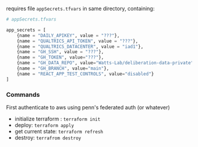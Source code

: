 requires file `appSecrets.tfvars` in same directory, containing:

```tf
# appSecrets.tfvars

app_secrets = [
    {name = "DAILY_APIKEY", value = "???"},
    {name = "QUALTRICS_API_TOKEN", value = "???"},
    {name = "QUALTRICS_DATACENTER", value = "iad1"},
    {name = "GH_SSH", value = "???"},
    {name = "GH_TOKEN", value="???"},
    {name = "GH_DATA_REPO", value="Watts-Lab/deliberation-data-private"},
    {name = "GH_BRANCH", value="main"},
    {name = "REACT_APP_TEST_CONTROLS", value="disabled"}
]
```

### Commands
First authenticate to aws using penn's federated auth (or whatever)

- initialize terraform : `terraform init`
- deploy: `terraform apply`
- get current state: `terraform refresh`
- destroy: `terrafrom destroy`